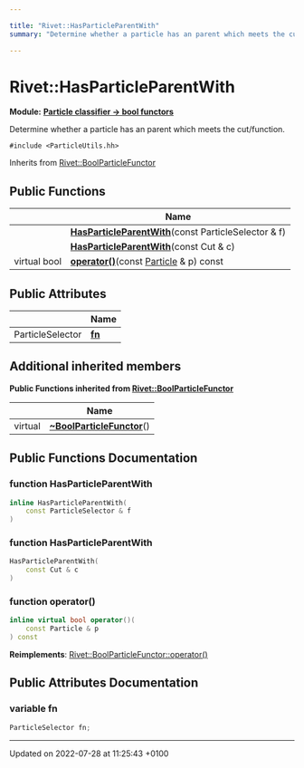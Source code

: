 ```yaml
---

title: "Rivet::HasParticleParentWith"
summary: "Determine whether a particle has an parent which meets the cut/function. "

---
```


# Rivet::HasParticleParentWith

**Module:** **[Particle classifier -> bool functors](http://example.org/modules/group__particleutils__p2bool/)**



Determine whether a particle has an parent which meets the cut/function. 


`#include <ParticleUtils.hh>`

Inherits from [Rivet::BoolParticleFunctor](http://example.org/classes/structrivet_1_1boolparticlefunctor/)

## Public Functions

|                | Name           |
| -------------- | -------------- |
| | **[HasParticleParentWith](http://example.org/classes/structrivet_1_1hasparticleparentwith/#function-hasparticleparentwith)**(const ParticleSelector & f) |
| | **[HasParticleParentWith](http://example.org/classes/structrivet_1_1hasparticleparentwith/#function-hasparticleparentwith)**(const Cut & c) |
| virtual bool | **[operator()](http://example.org/classes/structrivet_1_1hasparticleparentwith/#function-operator())**(const <a href="http://example.org/classes/classrivet_1_1particle/">Particle</a> & p) const |

## Public Attributes

|                | Name           |
| -------------- | -------------- |
| ParticleSelector | **[fn](http://example.org/classes/structrivet_1_1hasparticleparentwith/#variable-fn)**  |

## Additional inherited members

**Public Functions inherited from [Rivet::BoolParticleFunctor](http://example.org/classes/structrivet_1_1boolparticlefunctor/)**

|                | Name           |
| -------------- | -------------- |
| virtual | **[~BoolParticleFunctor](http://example.org/classes/structrivet_1_1boolparticlefunctor/#function-~boolparticlefunctor)**() |


## Public Functions Documentation

### function HasParticleParentWith

```cpp
inline HasParticleParentWith(
    const ParticleSelector & f
)
```


### function HasParticleParentWith

```cpp
HasParticleParentWith(
    const Cut & c
)
```


### function operator()

```cpp
inline virtual bool operator()(
    const Particle & p
) const
```


**Reimplements**: [Rivet::BoolParticleFunctor::operator()](http://example.org/classes/structrivet_1_1boolparticlefunctor/#function-operator())


## Public Attributes Documentation

### variable fn

```cpp
ParticleSelector fn;
```


-------------------------------

Updated on 2022-07-28 at 11:25:43 +0100